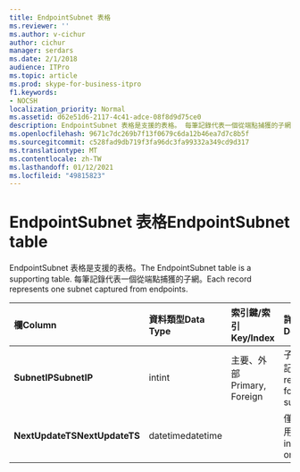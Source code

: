 ```yaml
---
title: EndpointSubnet 表格
ms.reviewer: ''
ms.author: v-cichur
author: cichur
manager: serdars
ms.date: 2/1/2018
audience: ITPro
ms.topic: article
ms.prod: skype-for-business-itpro
f1.keywords:
- NOCSH
localization_priority: Normal
ms.assetid: d62e51d6-2117-4c41-adce-08f8d9d75ce0
description: EndpointSubnet 表格是支援的表格。 每筆記錄代表一個從端點捕獲的子網。
ms.openlocfilehash: 9671c7dc269b7f13f0679c6da12b46ea7d7c8b5f
ms.sourcegitcommit: c528fad9db719f3fa96dc3fa99332a349cd9d317
ms.translationtype: MT
ms.contentlocale: zh-TW
ms.lasthandoff: 01/12/2021
ms.locfileid: "49815823"
---
```

# <a name="endpointsubnet-table"></a><span data-ttu-id="b8b96-104">EndpointSubnet 表格</span><span class="sxs-lookup"><span data-stu-id="b8b96-104">EndpointSubnet table</span></span>
 
<span data-ttu-id="b8b96-105">EndpointSubnet 表格是支援的表格。</span><span class="sxs-lookup"><span data-stu-id="b8b96-105">The EndpointSubnet table is a supporting table.</span></span> <span data-ttu-id="b8b96-106">每筆記錄代表一個從端點捕獲的子網。</span><span class="sxs-lookup"><span data-stu-id="b8b96-106">Each record represents one subnet captured from endpoints.</span></span> 
  
|<span data-ttu-id="b8b96-107">**欄**</span><span class="sxs-lookup"><span data-stu-id="b8b96-107">**Column**</span></span>|<span data-ttu-id="b8b96-108">**資料類型**</span><span class="sxs-lookup"><span data-stu-id="b8b96-108">**Data Type**</span></span>|<span data-ttu-id="b8b96-109">**索引鍵/索引**</span><span class="sxs-lookup"><span data-stu-id="b8b96-109">**Key/Index**</span></span>|<span data-ttu-id="b8b96-110">**詳細資料**</span><span class="sxs-lookup"><span data-stu-id="b8b96-110">**Details**</span></span>|
|:-----|:-----|:-----|:-----|
|<span data-ttu-id="b8b96-111">**SubnetIP**</span><span class="sxs-lookup"><span data-stu-id="b8b96-111">**SubnetIP**</span></span> <br/> |<span data-ttu-id="b8b96-112">int</span><span class="sxs-lookup"><span data-stu-id="b8b96-112">int</span></span>  <br/> |<span data-ttu-id="b8b96-113">主要、外部</span><span class="sxs-lookup"><span data-stu-id="b8b96-113">Primary, Foreign</span></span>  <br/> |<span data-ttu-id="b8b96-114">子網的整數標記法。</span><span class="sxs-lookup"><span data-stu-id="b8b96-114">Integer representation for the subnet.</span></span>  <br/> |
|<span data-ttu-id="b8b96-115">**NextUpdateTS**</span><span class="sxs-lookup"><span data-stu-id="b8b96-115">**NextUpdateTS**</span></span> <br/> |<span data-ttu-id="b8b96-116">datetime</span><span class="sxs-lookup"><span data-stu-id="b8b96-116">datetime</span></span>  <br/> ||<span data-ttu-id="b8b96-117">僅限內部使用。</span><span class="sxs-lookup"><span data-stu-id="b8b96-117">For internal use only.</span></span>  <br/> |
   

